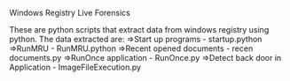 Windows Registry Live Forensics 

These are python scripts that extract data from windows registry using python.
The data extracted are:
=>Start up programs - startup.python 
=>RunMRU - RunMRU.python
=>Recent opened documents - recen documents.py
=>RunOnce application - RunOnce.py
=>Detect back door in Application  - ImageFileExecution.py